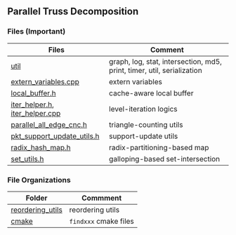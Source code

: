 ## Parallel Truss Decomposition

### Files (Important)

Files | Comment
--- | ---
[util](util) | graph, log, stat, intersection, md5, print, timer, util, serialization
[extern_variables.cpp](opt_pkt/extern_variables.cpp) | extern variables
[local_buffer.h](util/primitives/local_buffer.h) | cache-aware local buffer
[iter_helper.h](opt_pkt/iter_helper.h), [iter_helper.cpp](opt_pkt/iter_helper.cpp) | level-iteration logics
[parallel_all_edge_cnc.h](opt_pkt/parallel_all_edge_cnc.h) | triangle-counting utils
[pkt_support_update_utils.h](opt_pkt/pkt_support_update_utils.h) | support-update utils
[radix_hash_map.h](util/containers/radix_hash_map.h) | radix-partitioning-based map
[set_utils.h](util/intersection/set_utils.h) | galloping-based set-intersection

### File Organizations

Folder | Commment
--- | ---
[reordering_utils](reordering_utils) | reordering utils
[cmake](cmake) | `findxxx` cmake files